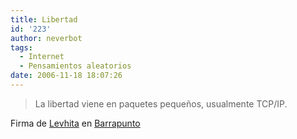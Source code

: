 ```yaml
---
title: Libertad
id: '223'
author: neverbot
tags:
  - Internet
  - Pensamientos aleatorios
date: 2006-11-18 18:07:26
---
```


> La libertad viene en paquetes pequeños, usualmente TCP/IP.

Firma de [Levhita](http://blog.levhita.net/) en [Barrapunto](http://barrapunto.com/~levhita)